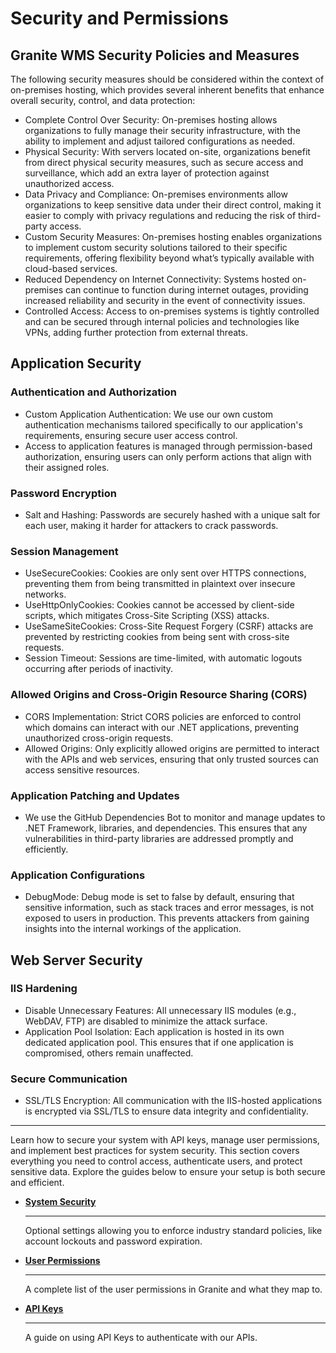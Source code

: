 # Security and Permissions

## Granite WMS Security Policies and Measures
The following security measures should be considered within the context of on-premises hosting, which
provides several inherent benefits that enhance overall security, control, and data protection:
- Complete Control Over Security: On-premises hosting allows organizations to fully manage their security infrastructure, with the ability to implement and adjust tailored configurations as needed.
- Physical Security: With servers located on-site, organizations benefit from direct physical security measures, such as secure access and surveillance, which add an extra layer of protection against unauthorized access.
- Data Privacy and Compliance: On-premises environments allow organizations to keep sensitive data under their direct control, making it easier to comply with privacy regulations and reducing the risk of third-party access.
- Custom Security Measures: On-premises hosting enables organizations to implement custom security solutions tailored to their specific requirements, offering flexibility beyond what’s typically available with cloud-based services.
- Reduced Dependency on Internet Connectivity: Systems hosted on-premises can continue to function during internet outages, providing increased reliability and security in the event of connectivity issues.
- Controlled Access: Access to on-premises systems is tightly controlled and can be secured through internal policies and technologies like VPNs, adding further protection from external threats.

## Application Security
### Authentication and Authorization
- Custom Application Authentication: We use our own custom authentication mechanisms tailored
specifically to our application's requirements, ensuring secure user access control.
- Access to application features is managed through permission-based authorization, ensuring users can
only perform actions that align with their assigned roles.
### Password Encryption
- Salt and Hashing: Passwords are securely hashed with a unique salt for each user, making it harder for
attackers to crack passwords.
### Session Management
- UseSecureCookies: Cookies are only sent over HTTPS connections, preventing them from being
transmitted in plaintext over insecure networks.
- UseHttpOnlyCookies: Cookies cannot be accessed by client-side scripts, which mitigates Cross-Site
Scripting (XSS) attacks.
- UseSameSiteCookies: Cross-Site Request Forgery (CSRF) attacks are prevented by restricting cookies
from being sent with cross-site requests.
- Session Timeout: Sessions are time-limited, with automatic logouts occurring after periods of inactivity.
### Allowed Origins and Cross-Origin Resource Sharing (CORS)
- CORS Implementation: Strict CORS policies are enforced to control which domains can interact with our
.NET applications, preventing unauthorized cross-origin requests.
- Allowed Origins: Only explicitly allowed origins are permitted to interact with the APIs and web services,
ensuring that only trusted sources can access sensitive resources.

### Application Patching and Updates
- We use the GitHub Dependencies Bot to monitor and manage updates to .NET Framework, libraries,
and dependencies. This ensures that any vulnerabilities in third-party libraries are addressed promptly
and efficiently.
### Application Configurations
- DebugMode: Debug mode is set to false by default, ensuring that sensitive information, such as stack
traces and error messages, is not exposed to users in production. This prevents attackers from gaining
insights into the internal workings of the application.
## Web Server Security
### IIS Hardening
- Disable Unnecessary Features: All unnecessary IIS modules (e.g., WebDAV, FTP) are disabled to minimize
the attack surface.
- Application Pool Isolation: Each application is hosted in its own dedicated application pool. This ensures
that if one application is compromised, others remain unaffected.
### Secure Communication
- SSL/TLS Encryption: All communication with the IIS-hosted applications is encrypted via SSL/TLS to
ensure data integrity and confidentiality.

---

Learn how to secure your system with API keys, manage user permissions, and implement best practices for system security. This section covers everything you need to control access, authenticate users, and protect sensitive data. Explore the guides below to ensure your setup is both secure and efficient.

<div class="grid cards" markdown>

 -	[__System Security__](system-security.md)

    ---

    Optional settings allowing you to enforce industry standard policies, like account lockouts and password expiration.

 -	[__User Permissions__](user-permissions.md)

    --- 

    A complete list of the user permissions in Granite and what they map to.

 -	[__API Keys__](api-keys.md) 

    ---

    A guide on using API Keys to authenticate with our APIs.

</div>